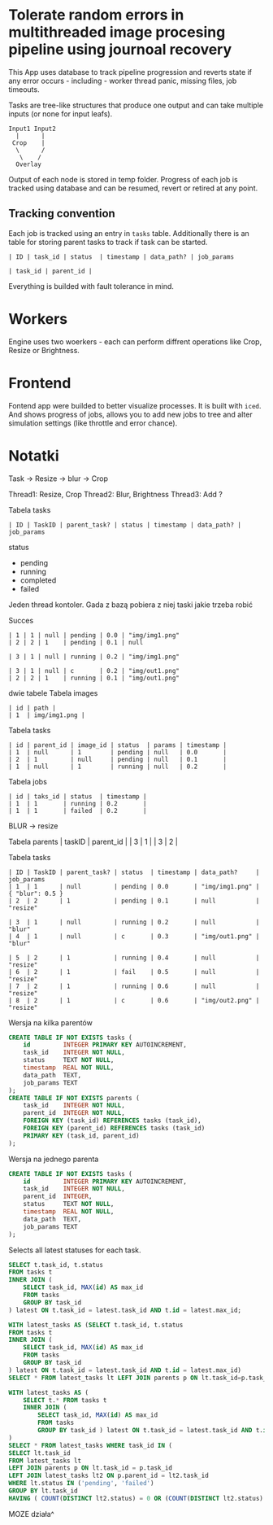 # Tolerate random errors in multithreaded image procesing pipeline using journoal recovery 
This App uses database to track pipeline progression and reverts state if any error occurs - including - worker thread panic, missing files, job timeouts.

Tasks are tree-like structures that produce one output and can take multiple inputs (or none for input leafs). 
```
Input1 Input2
  |      |
 Crop    |
  \      /
   \    /
  Overlay
```
Output of each node is stored in temp folder.
Progress of each job is tracked using database and can be resumed, revert or retired at any point.   

## Tracking convention
Each job is tracked using an entry in `tasks` table. Additionally there is an table for storing parent tasks to track if task can be started.
```
| ID | task_id | status  | timestamp | data_path? | job_params
```
```
| task_id | parent_id |
```

Everything is builded with fault tolerance in mind.

# Workers
Engine uses two woerkers - each can perform diffrent operations like Crop, Resize or Brightness. 

# Frontend
Fontend app were builded to better visualize processes. It is built with `iced`. And shows progress of jobs, allows you to add new jobs to tree and alter simulation settings (like throttle and error chance). 

# Notatki

Task -> Resize -> blur -> Crop

Thread1: Resize, Crop
Thread2: Blur, Brightness
Thread3: Add ?


Tabela tasks
```
| ID | TaskID | parent_task? | status | timestamp | data_path? | job_params
```

status
- pending
- running
- completed
- failed

Jeden thread kontoler. Gada z bazą pobiera z niej taski jakie trzeba robić

Succes
```
| 1 | 1 | null | pending | 0.0 | "img/img1.png"
| 2 | 2 | 1    | pending | 0.1 | null

| 3 | 1 | null | running | 0.2 | "img/img1.png"

| 3 | 1 | null | c       | 0.2 | "img/out1.png"
| 2 | 2 | 1    | running | 0.1 | "img/out1.png"
```


dwie tabele
Tabela images
```
| id | path |
| 1  | img/img1.png |
```
Tabela tasks
```
| id | parent_id | image_id | status  | params | timestamp |
| 1  | null      | 1        | pending | null   | 0.0       |
| 2  | 1         | null     | pending | null   | 0.1       |
| 1  | null      | 1        | running | null   | 0.2       |
```
Tabela jobs
```
| id | taks_id | status  | timestamp |
| 1  | 1       | running | 0.2       |
| 1  | 1       | failed  | 0.2       |
```
BLUR -> resize




Tabela parents
| taskID | parent_id |
| 3      | 1         |
| 3      | 2         |

Tabela tasks
```
| ID | TaskID | parent_task? | status  | timestamp | data_path?     | job_params 
| 1  | 1      | null         | pending | 0.0       | "img/img1.png" | { "blur": 0.5 }
| 2  | 2      | 1            | pending | 0.1       | null           | "resize"

| 3  | 1      | null         | running | 0.2       | null           | "blur"
| 4  | 1      | null         | c       | 0.3       | "img/out1.png" | "blur"

| 5  | 2      | 1            | running | 0.4       | null           | "resize"
| 6  | 2      | 1            | fail    | 0.5       | null           | "resize"
| 7  | 2      | 1            | running | 0.6       | null           | "resize"
| 8  | 2      | 1            | c       | 0.6       | "img/out2.png" | "resize"
```

Wersja na kilka parentów
```sql
CREATE TABLE IF NOT EXISTS tasks (
    id         INTEGER PRIMARY KEY AUTOINCREMENT,
    task_id    INTEGER NOT NULL,
    status     TEXT NOT NULL,
    timestamp  REAL NOT NULL,
    data_path  TEXT,
    job_params TEXT
);
CREATE TABLE IF NOT EXISTS parents (
    task_id    INTEGER NOT NULL,
    parent_id  INTEGER NOT NULL,
    FOREIGN KEY (task_id) REFERENCES tasks (task_id),
    FOREIGN KEY (parent_id) REFERENCES tasks (task_id)
    PRIMARY KEY (task_id, parent_id)
);
```

Wersja na jednego parenta
```sql
CREATE TABLE IF NOT EXISTS tasks (
    id         INTEGER PRIMARY KEY AUTOINCREMENT,
    task_id    INTEGER NOT NULL,
    parent_id  INTEGER,
    status     TEXT NOT NULL,
    timestamp  REAL NOT NULL,
    data_path  TEXT,
    job_params TEXT
);
```

Selects all latest statuses for each task.
```SQL
SELECT t.task_id, t.status
FROM tasks t
INNER JOIN (
    SELECT task_id, MAX(id) AS max_id
    FROM tasks
    GROUP BY task_id
) latest ON t.task_id = latest.task_id AND t.id = latest.max_id;
```


```SQL
WITH latest_tasks AS (SELECT t.task_id, t.status
FROM tasks t
INNER JOIN (
    SELECT task_id, MAX(id) AS max_id
    FROM tasks
    GROUP BY task_id
) latest ON t.task_id = latest.task_id AND t.id = latest.max_id)
SELECT * FROM latest_tasks lt LEFT JOIN parents p ON lt.task_id=p.task_id LEFT JOIN latest_tasks lt2 ON p.parent_id=lt2.task_id WHERE lt.status IN ('pending', 'failed') GROUP BY lt.task_id HAVING (COUNT(DISTINCT lt2.status) AND MAX(column_name) = 'completed') OR (COUNT(DISTINCT lt2.status));
```


```SQL
WITH latest_tasks AS (                          
    SELECT t.* FROM tasks t                                                    
    INNER JOIN (
        SELECT task_id, MAX(id) AS max_id
        FROM tasks
        GROUP BY task_id ) latest ON t.task_id = latest.task_id AND t.id = latest.max_id
)
SELECT * FROM latest_tasks WHERE task_id IN (                                                               
SELECT lt.task_id                                                                                                     
FROM latest_tasks lt
LEFT JOIN parents p ON lt.task_id = p.task_id
LEFT JOIN latest_tasks lt2 ON p.parent_id = lt2.task_id
WHERE lt.status IN ('pending', 'failed')
GROUP BY lt.task_id
HAVING ( COUNT(DISTINCT lt2.status) = 0 OR (COUNT(DISTINCT lt2.status) = 1 AND MAX(lt2.status) = 'completed' )));
```

MOZE działa^

